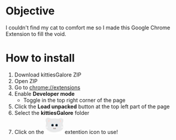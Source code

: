 # Objective
I couldn't find my cat to comfort me so I made this Google Chrome Extension to fill the void.

# How to install
1. Download kittiesGalore ZIP
2. Open ZIP
3. Go to [chrome://extensions](chrome://extensions)
4. Enable **Developer mode**
	- Toggle in the top right corner of the page
5. Click the **Load unpacked** button at the top left part of the page
6. Select the **kittiesGalore** folder
7. Click on the ![kittiesGalore icon](icons/icon48.png) extention icon to use!
